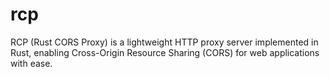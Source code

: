 # rcp
RCP (Rust CORS Proxy) is a lightweight HTTP proxy server implemented in Rust, enabling Cross-Origin Resource Sharing (CORS) for web applications with ease.
